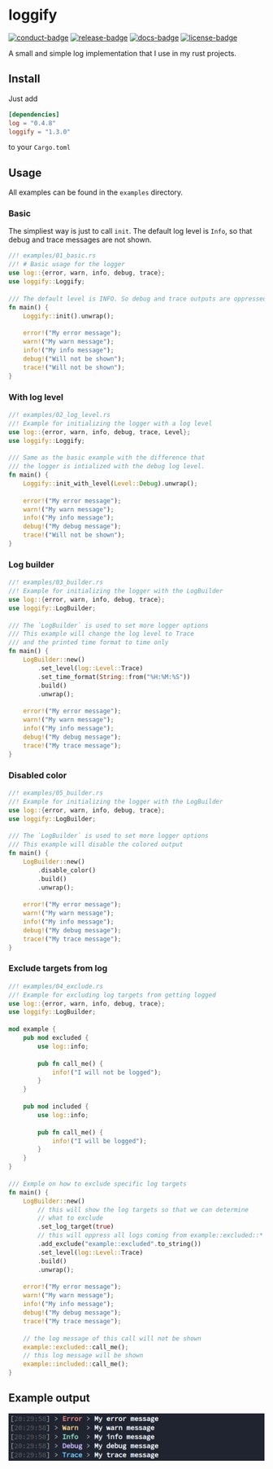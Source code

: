 # loggify

[![conduct-badge][]][conduct]
[![release-badge][]][crate]
[![docs-badge][]][docs]
[![license-badge][]](#license)

[conduct-badge]: https://img.shields.io/badge/%E2%9D%A4-code%20of%20conduct-blue.svg?style=flat-square
[license-badge]: https://img.shields.io/badge/license-MIT-blue?style=flat-square
[release-badge]: https://img.shields.io/crates/v/loggify.svg?style=flat-square
[docs-badge]: https://img.shields.io/badge/docs-latest-blue.svg?style=flat-square
[conduct]: https://github.com/lholznagel/loggify/blob/master/CODE_OF_CONDUCT.md
[crate]: https://crates.io/crates/loggify
[docs]: https://docs.rs/loggify

A small and simple log implementation that I use in my rust projects.

## Install

Just add

``` toml
[dependencies]
log = "0.4.8"
loggify = "1.3.0"
```

to your `Cargo.toml`

## Usage

All examples can be found in the `examples` directory.

### Basic

The simpliest way is just to call `init`.
The default log level is `Info`, so that debug and trace messages are not shown.

``` rust
//! examples/01_basic.rs
//! # Basic usage for the logger
use log::{error, warn, info, debug, trace};
use loggify::Loggify;

/// The default level is INFO. So debug and trace outputs are oppressed
fn main() {
    Loggify::init().unwrap();

    error!("My error message");
    warn!("My warn message");
    info!("My info message");
    debug!("Will not be shown");
    trace!("Will not be shown");
}
```

### With log level

``` rust
//! examples/02_log_level.rs
//! Example for initializing the logger with a log level
use log::{error, warn, info, debug, trace, Level};
use loggify::Loggify;

/// Same as the basic example with the difference that
/// the logger is intialized with the debug log level.
fn main() {
    Loggify::init_with_level(Level::Debug).unwrap();

    error!("My error message");
    warn!("My warn message");
    info!("My info message");
    debug!("My debug message");
    trace!("Will not be shown");
}
```

### Log builder
``` rust
//! examples/03_builder.rs
//! Example for initializing the logger with the LogBuilder
use log::{error, warn, info, debug, trace};
use loggify::LogBuilder;

/// The `LogBuilder` is used to set more logger options
/// This example will change the log level to Trace
/// and the printed time format to time only
fn main() {
    LogBuilder::new()
        .set_level(log::Level::Trace)
        .set_time_format(String::from("%H:%M:%S"))
        .build()
        .unwrap();

    error!("My error message");
    warn!("My warn message");
    info!("My info message");
    debug!("My debug message");
    trace!("My trace message");
}
```

### Disabled color
``` rust
//! examples/05_builder.rs
//! Example for initializing the logger with the LogBuilder
use log::{error, warn, info, debug, trace};
use loggify::LogBuilder;

/// The `LogBuilder` is used to set more logger options
/// This example will disable the colored output
fn main() {
    LogBuilder::new()
        .disable_color()
        .build()
        .unwrap();

    error!("My error message");
    warn!("My warn message");
    info!("My info message");
    debug!("My debug message");
    trace!("My trace message");
}
```

### Exclude targets from log

``` rust
//! examples/04_exclude.rs
//! Example for excluding log targets from getting logged
use log::{error, warn, info, debug, trace};
use loggify::LogBuilder;

mod example {
    pub mod excluded {
        use log::info;

        pub fn call_me() {
            info!("I will not be logged");
        }
    }

    pub mod included {
        use log::info;

        pub fn call_me() {
            info!("I will be logged");
        }
    }
}

/// Exmple on how to exclude specific log targets
fn main() {
    LogBuilder::new()
        // this will show the log targets so that we can determine
        // what to exclude
        .set_log_target(true)
        // this will oppress all logs coming from example::excluded::*
        .add_exclude("example::excluded".to_string())
        .set_level(log::Level::Trace)
        .build()
        .unwrap();

    error!("My error message");
    warn!("My warn message");
    info!("My info message");
    debug!("My debug message");
    trace!("My trace message");

    // the log message of this call will not be shown
    example::excluded::call_me();
    // this log message will be shown
    example::included::call_me();
}
```

## Example output

[![terminal](./assets/terminal.png)](./assets/terminal.png)